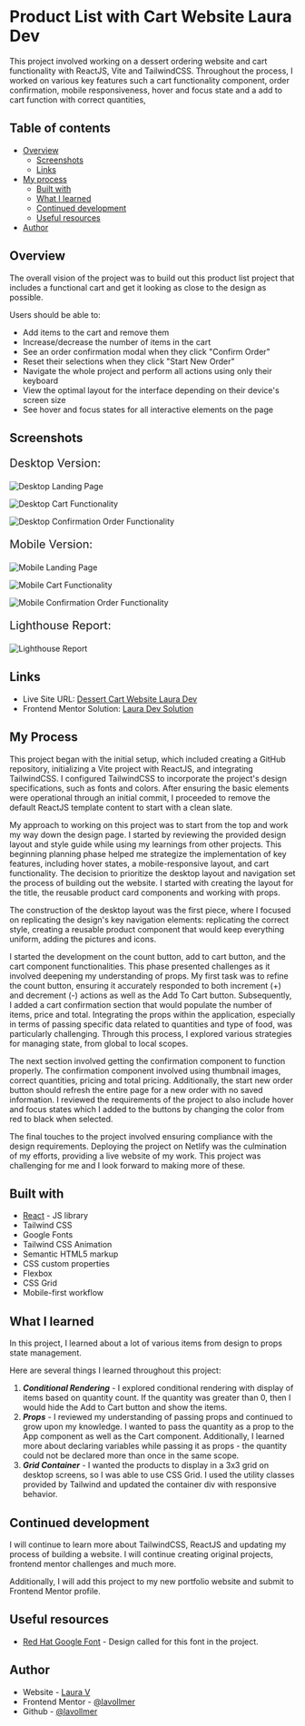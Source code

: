 # Product List with Cart Website Laura Dev

This project involved working on a dessert ordering website and cart functionality with ReactJS, Vite and TailwindCSS. Throughout the process, I worked on various key features such a cart functionality component, order confirmation, mobile responsiveness, hover and focus state and  a add to cart function with correct quantities,

## Table of contents

- [Overview](#overview)
  - [Screenshots](#screenshots)
  - [Links](#links)
- [My process](#my-process)
  - [Built with](#built-with)
  - [What I learned](#what-i-learned)
  - [Continued development](#continued-development)
  - [Useful resources](#useful-resources)
- [Author](#author)

## Overview

The overall vision of the project was to build out this product list project that includes a functional cart and get it looking as close to the design as possible.

Users should be able to:
- Add items to the cart and remove them
- Increase/decrease the number of items in the cart
- See an order confirmation modal when they click "Confirm Order"
- Reset their selections when they click "Start New Order"
- Navigate the whole project and perform all actions using only their keyboard
- View the optimal layout for the interface depending on their device's screen size
- See hover and focus states for all interactive elements on the page

## Screenshots

<p style="font-size:20px;">Desktop Version:</p>

![Desktop Landing Page](./src/assets/desktop_main.png)

![Desktop Cart Functionality](./src/assets/desktop_cart.png)

![Desktop Confirmation Order Functionality](./src/assets/desktop_confirmation.png)


<p style="font-size:20px;">Mobile Version:</p>

![Mobile Landing Page](./src/assets/mobile_main.png)

![Mobile Cart Functionality](./src/assets/mobile_cart.png)

![Mobile Confirmation Order Functionality](./src/assets/mobile_confirmation.png)


<p style="font-size:20px;">Lighthouse Report:</p>

![Lighthouse Report](./src/assets/lighthousereport.png)


## Links

- Live Site URL: [Dessert Cart Website Laura Dev](https://dessert-cart-lauradev.netlify.app/)
- Frontend Mentor Solution: [Laura Dev Solution]()

## My Process

This project began with the initial setup, which included creating a GitHub repository, initializing a Vite project with ReactJS, and integrating TailwindCSS. I configured TailwindCSS to incorporate the project's design specifications, such as fonts and colors. After ensuring the basic elements were operational through an initial commit, I proceeded to remove the default ReactJS template content to start with a clean slate. 

My approach to working on this project was to start from the top and work my way down the design page. I started by reviewing the provided design layout and style guide while using my learnings from other projects. This beginning planning phase helped me strategize the implementation of key features, including hover states, a mobile-responsive layout, and cart functionality. The decision to prioritize the desktop layout and navigation set the process of building out the website. I started with creating the layout for the title, the reusable product card components and working with props.

The construction of the desktop layout was the first piece, where I focused on replicating the design's key navigation elements: replicating the correct style, creating a reusable product component that would keep everything uniform, adding the pictures and icons. 

I started the development on the count button, add to cart button, and the cart component functionalities. This phase presented challenges as it involved deepening my understanding of props. My first task was to refine the count button, ensuring it accurately responded to both increment (+) and decrement (-) actions as well as the Add To Cart button. Subsequently, I added a cart confirmation section that would populate the number of items, price and total. Integrating the props within the application, especially in terms of passing specific data related to quantities and type of food, was particularly challenging. Through this process, I explored various strategies for managing state, from global to local scopes.

The next section involved getting the confirmation component to function properly. The confirmation component involved using thumbnail images, correct quantities, pricing and total pricing. Additionally, the start new order button should refresh the entire page for a new order with no saved information. I reviewed the requirements of the project to also include hover and focus states which I added to the buttons by changing the color from red to black when selected.

The final touches to the project involved ensuring compliance with the design requirements.  Deploying the project on Netlify was the culmination of my efforts, providing a live website of my work. This project was challenging for me and I look forward to making more of these.

## Built with

- [React](https://reactjs.org/) - JS library
- Tailwind CSS
- Google Fonts
- Tailwind CSS Animation
- Semantic HTML5 markup
- CSS custom properties
- Flexbox
- CSS Grid
- Mobile-first workflow

## What I learned

In this project, I learned about a lot of various items from design to props state management.

Here are several things I learned throughout this project:

1. **_Conditional Rendering_** - I explored conditional rendering with display of items based on quantity count. If the quantity was greater than 0, then I would hide the Add to Cart button and show the items.
2. **_Props_** - I reviewed my understanding of passing props and continued to grow upon my knowledge. I wanted to pass the quantity as a prop to the App component as well as the Cart component. Additionally, I learned more about declaring variables while passing it as props - the quantity could not be declared more than once in the same scope.
3. **_Grid Container_** - I wanted the products to display in a 3x3 grid on desktop screens, so I was able to use CSS Grid. I used the utility classes provided by Tailwind and updated the container div with responsive behavior.

## Continued development

I will continue to learn more about TailwindCSS, ReactJS and updating my process of building a website. I will continue creating original projects, frontend mentor challenges and much more.

Additionally, I will add this project to my new portfolio website and submit to Frontend Mentor profile.

## Useful resources

- [Red Hat Google Font](https://fonts.google.com/specimen/Red+Hat+Text) - Design called for this font in the project.

## Author

- Website - [Laura V](www.lauradeveloper.com)
- Frontend Mentor - [@lavollmer](https://www.frontendmentor.io/profile/lavollmer)
- Github - [@lavollmer](https://github.com/lavollmer)
